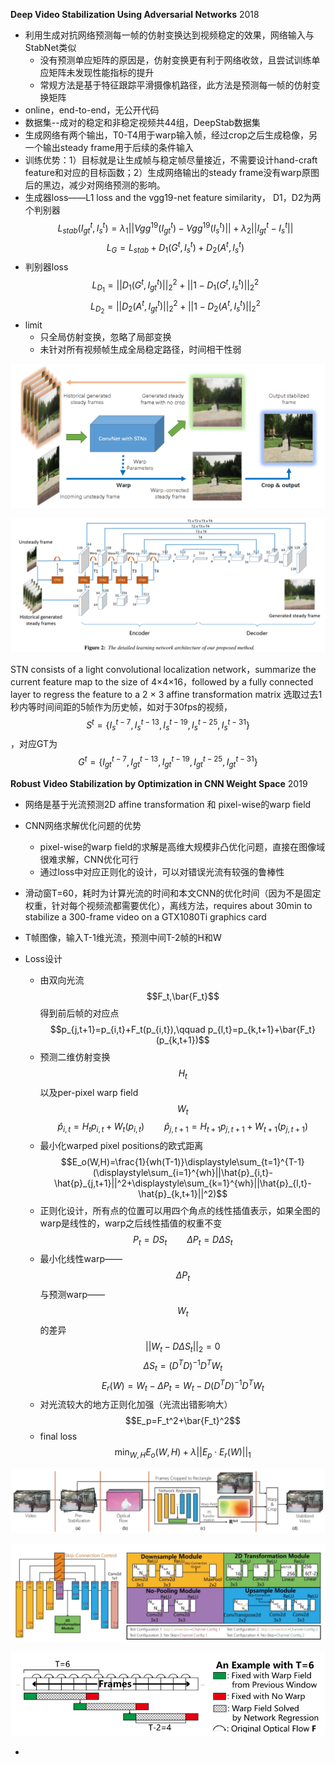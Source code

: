 **Deep Video Stabilization Using Adversarial Networks**  2018

* 利用生成对抗网络预测每一帧的仿射变换达到视频稳定的效果，网络输入与StabNet类似
  * 没有预测单应矩阵的原因是，仿射变换更有利于网络收敛，且尝试训练单应矩阵未发现性能指标的提升
  * 常规方法是基于特征跟踪平滑摄像机路径，此方法是预测每一帧的仿射变换矩阵
* online，end-to-end，无公开代码
* 数据集--成对的稳定和非稳定视频共44组，DeepStab数据集
* 生成网络有两个输出，T0-T4用于warp输入帧，经过crop之后生成稳像，另一个输出steady frame用于后续的条件输入
* 训练优势：1）目标就是让生成帧与稳定帧尽量接近，不需要设计hand-craft feature和对应的目标函数；2）生成网络输出的steady frame没有warp原图后的黑边，减少对网络预测的影响。
* 生成器loss——L1 loss and the vgg19-net feature similarity， D1，D2为两个判别器
   $$L_{stab}(I^t_{gt}, I_s^t)=\lambda_1||Vgg^19(I^t_{gt})-Vgg^19(I_s^t)||+\lambda_2||I^t_{gt}-I_s^t||$$
  $$L_G=L_{stab}+D_1(G^t,I_s^t)+D_2(A^t,I_s^t)$$
* 判别器loss
  $$L_{D_1}=||D_1(G^t,I_{gt}^t)||_2^2+||1-D_1(G^t,I_s^t)||_2^2$$
  $$L_{D_2}=||D_2(A^t,I_{gt}^t)||_2^2+||1-D_2(A^t,I_s^t)||_2^2$$
* limit
  * 只全局仿射变换，忽略了局部变换
  * 未针对所有视频帧生成全局稳定路径，时间相干性弱


![image-20211123170320063](1123_others.assets/image-20211123170320063.png)

![image-20211123172326681](1123_others.assets/image-20211123172326681.png)

STN consists of a light convolutional localization network，summarize the current feature map to the size of 4×4×16，followed by a fully connected layer    to regress the feature to a 2 × 3 affine transformation matrix 
选取过去1秒内等时间间距的5帧作为历史帧，如对于30fps的视频，$$S^t=\{I_s^{t-7},I_s^{t-13},I_s^{t-19},I_s^{t-25},I_s^{t-31}\}$$，对应GT为$$G^t=\{I_{gt}^{t-7},I_{gt}^{t-13},I_{gt}^{t-19},I_{gt}^{t-25},I_{gt}^{t-31}\}$$



**Robust Video Stabilization by Optimization in CNN Weight Space**  2019

* 网络是基于光流预测2D affine transformation 和 pixel-wise的warp field
* CNN网络求解优化问题的优势
  * pixel-wise的warp field的求解是高维大规模非凸优化问题，直接在图像域很难求解，CNN优化可行
  * 通过loss中对应正则化的设计，可以对错误光流有较强的鲁棒性

* 滑动窗T=60，耗时为计算光流的时间和本文CNN的优化时间（因为不是固定权重，针对每个视频流都需要优化），离线方法，requires about 30min to stabilize a 300-frame video on a GTX1080Ti graphics card
* T帧图像，输入T-1维光流，预测中间T-2帧的H和W  

* Loss设计
  * 由双向光流$$F_t,\bar{F_t}$$得到前后帧的对应点
    $$p_{j,t+1}=p_{i,t}+F_t(p_{i,t}),\qquad p_{l,t}=p_{k,t+1}+\bar{F_t}(p_{k,t+1})$$
  * 预测二维仿射变换$$H_t$$  以及per-pixel warp field $$W_t$$
    $$\hat{p}_{i,t}=H_tp_{i,t}+W_t(p_{i,t})\qquad\hat{p}_{j,t+1}=H_{t+1}p_{j,t+1}+W_{t+1}(p_{j,t+1})$$
  * 最小化warped pixel positions的欧式距离
    $$E_o(W,H)=\frac{1}{wh(T-1)}\displaystyle\sum_{t=1}^{T-1}(\displaystyle\sum_{i=1}^{wh}||\hat{p}_{i,t}-\hat{p}_{j,t+1}||^2+\displaystyle\sum_{k=1}^{wh}||\hat{p}_{l,t}-\hat{p}_{k,t+1}||^2)$$
  * 正则化设计，所有点的位置可以用四个角点的线性插值表示，如果全图的warp是线性的，warp之后线性插值的权重不变
    $$P_t=DS_t \qquad \Delta{P_t}=D\Delta{S_t}$$
  * 最小化线性warp——$$\Delta{P_t}$$与预测warp——$$W_t$$ 的差异
    $$||W_t-D\Delta{S_t}||_2=0$$
    $$\Delta{S_t}=(D^TD)^{-1}D^TW_t$$
    $$E_r(W)=W_t-\Delta{P_t}=W_t-D(D^TD)^{-1}D^TW_t$$
  * 对光流较大的地方正则化加强（光流出错影响大）
    $$E_p=F_t^2+\bar{F_t}^2$$
  * final loss
    $$\displaystyle\min_{W,H}E_o(W,H)+\lambda||E_p\cdot{E_r(W)}||_1$$



![image-20211125171153968](1123_others.assets/image-20211125171153968.png)

![image-20211125171233562](1123_others.assets/image-20211125171233562.png)

![image-20211125171253517](1123_others.assets/image-20211125171253517.png)





* 
